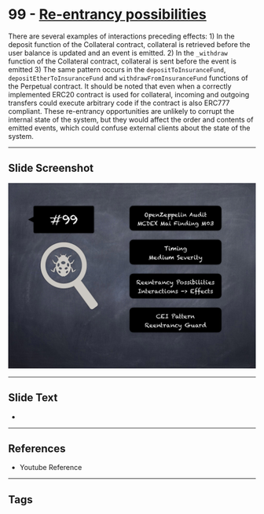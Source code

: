 
# 99 - [Re-entrancy possibilities](./Re-entrancy%20possibilities.md)

 There are several examples of interactions preceding effects: 1) In the deposit function of the Collateral contract, collateral is retrieved before the user balance is updated and an event is emitted. 2) In the `_withdraw` function of the Collateral contract, collateral is sent before the event is emitted 3) The same pattern occurs in the `depositToInsuranceFund`, `depositEtherToInsuranceFund` and `withdrawFromInsuranceFund` functions of the Perpetual contract. It should be noted that even when a correctly implemented ERC20 contract is used for collateral, incoming and outgoing transfers could execute arbitrary code if the contract is also ERC777 compliant. These re-entrancy opportunities are unlikely to corrupt the internal state of the system, but they would affect the order and contents of emitted events, which could confuse external clients about the state of the system. 


___
## Slide Screenshot
![099.png](../../images/7.%20Audit%20Findings%20101/099.png)
___
## Slide Text
- 
___
## References
- Youtube Reference
___
## Tags
